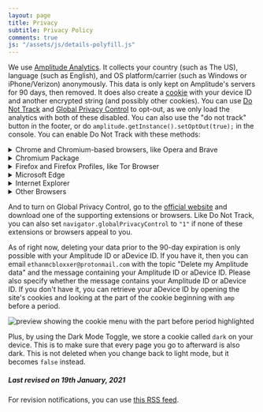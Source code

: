 ```yaml
---
layout: page
title: Privacy
subtitle: Privacy Policy
comments: true
js: "/assets/js/details-polyfill.js"
---
```


We use [Amplitude Analytics](https://amplitude.com). It collects your country (such as The US), language (such as English), and OS platform/carrier (such as Windows or iPhone/Verizon) anonymously. This data is only kept on Amplitude's servers for 90 days, then removed. It does also create a [cookie](https://www.allaboutcookies.org) with your device ID and another encrypted string (and possibly other cookies). You can use [Do Not Track](http://www.w3.org/TR/tracking-dnt/) and [Global Privacy Control](https://globalprivacycontrol.org/) to opt-out, as we only load the analytics with both of these disabled. You can also use the "do not track" button in the footer, or do `amplitude.getInstance().setOptOut(true);` in the console. You can enable Do Not Track with these methods:

<details>
<summary>Chrome and Chromium-based browsers, like Opera and Brave</summary>

Step 1: Open your <a href="chrome://settings/cookies#doNotTrack">settings page</a><br>
Step 2: Turn on <strong>Send a "Do not track" request with your browsing traffic</strong><br>
<img src="/assets/img/embed/dnt-chrome.png"/>

</details>


<details>
<summary>Chromium Package</summary>

Step 1: Open your <a href="chrome://settings/privacy">settings page</a><br>
Step 2: Click <strong>More</strong><br>
Step 3: Turn on <strong>Send a "Do Not Track" request with your browsing traffic</strong><br>
<img src="/assets/img/embed/dnt-chromium.png/>

</details>


<details>
<summary>Firefox and Firefox Profiles, like Tor Browser</summary>

Step 1: Open your <a href="about:preferences#privacy">settings page</a><br>
Step 2: Scroll down to <strong>Send websites a "Do Not Track" signal that you don't want to be tracked</strong><br>
Step 3: Toggle <strong>Always</strong><br>
<img src="/assets/img/embed/dnt-firefox.png"/>

</details>


<details>
<summary>Microsoft Edge</summary>

Step 1: Open your <a href="edge://settings/privacy">settings page</a><br>
Step 2: Scroll down to <strong>Privacy</strong><br>
Step 3: Turn on <strong>Send "Do Not Track" requests</strong><br>
<img src="/assets/img/embed/dnt-edge.png"/>

</details>


<details>
<summary>Internet Explorer</summary>

Step 1: Click on the gear near the top right<br>
Step 2: Hover over <strong>Safety</strong><br>
Step 3: Click <strong>Turn on Do Not Track requests</strong><br>
<img src="/assets/img/embed/dnt-ie.png"/>

</details>


<details>
<summary>Other Browsers</summary>

We don't have every browser here, so please look up how to turn on Do Not Track requests for your browser, or look in its settings. If you can't find anything about it, try setting <code>navigator.doNotTrack</code> to <code>"1"</code> in its source code or flag settings.

</details>

And to turn on Global Privacy Control, go to the [official website](https://globalprivacycontrol.org/#download) and download one of the supporting extensions or browsers. Like Do Not Track, you can also set `navigator.globalPrivacyControl` to `"1"` if none of these extensions or browsers appeal to you.

As of right now, deleting your data prior to the 90-day expiration is only possible with your Amplitude ID or aDevice ID. If you have it, then you can email `ethanmcbloxxer@protonmail.com` with the topic "Delete my Amplitude data" and the message containing your Amplitude ID or aDevice ID. Please also specify whether the message contains your Amplitude ID or aDevice ID. If you don't have it, you can retrieve your aDevice ID by opening the site's cookies and looking at the part of the cookie beginning with `amp` before a period.

![preview showing the cookie menu with the part before period highlighted](/assets/img/embed/privacy-cookie-menu.png)


Plus, by using the Dark Mode Toggle, we store a cookie called `dark` on your device. This is to make sure that every page you go to afterward is also dark. This is not deleted when you change back to light mode, but it becomes `false` instead.

##### Last revised on 19th January, 2021
For revision notifications, you can use [this RSS feed](/privacy-updates.xml).
